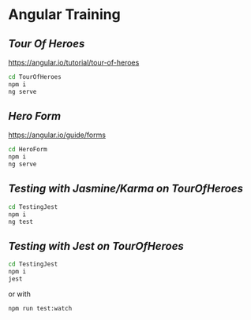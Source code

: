 # Angular Training

## _Tour Of Heroes_

https://angular.io/tutorial/tour-of-heroes

```sh
cd TourOfHeroes
npm i
ng serve
```

## _Hero Form_

https://angular.io/guide/forms

```sh
cd HeroForm
npm i
ng serve
```

## _Testing with Jasmine/Karma on TourOfHeroes_

```sh
cd TestingJest
npm i
ng test
```

## _Testing with Jest on TourOfHeroes_

```sh
cd TestingJest
npm i
jest
```

or with

```sh
npm run test:watch
```
